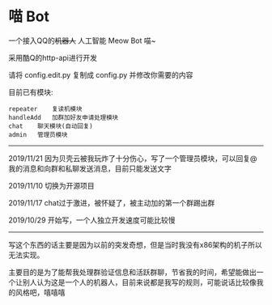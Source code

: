 # 喵 Bot
一个接入QQ的<del>机器人</del> 人工智能 Meow Bot 喵~

采用酷Q的http-api进行开发

请将 config.edit.py 复制成 config.py 并修改你需要的内容

目前已有模块:

    repeater    复读机模块
    handleAdd   加群加好友申请处理模块
    chat    聊天模块(自动回复)
    admin   管理员模块

-----------------------------------------

2019/11/21  因为贝壳云被我玩炸了十分伤心，写了一个管理员模块，可以回复@我的消息和向群和私聊发送消息，目前只能发送文字

2019/11/10  切换为开源项目

2019/11/17  chat过于激进，被怀疑了，被主动加的第一个群踢出群

2019/10/29  开始写，一个人独立开发速度可能比较慢

-----------------------------------------

写这个东西的话主要是因为以前的突发奇想，但是当时我没有x86架构的机子所以无法实现。

主要目的是为了能帮我处理群验证信息和活跃群聊，节省我的时间，希望能做出一个让别人认为这是一个人的机器人，目前来说都是我写的规则，可能说话比较像我的风格吧，嘻嘻嘻
